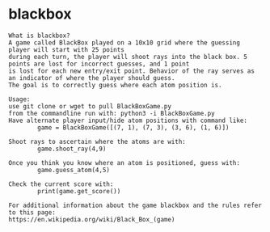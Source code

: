 # blackbox

    What is blackbox?
    A game called BlackBox played on a 10x10 grid where the guessing player will start with 25 points
    during each turn, the player will shoot rays into the black box. 5 points are lost for incorrect guesses, and 1 point
    is lost for each new entry/exit point. Behavior of the ray serves as an indicator of where the player should guess.
    The goal is to correctly guess where each atom position is.
    
    Usage:
    use git clone or wget to pull BlackBoxGame.py
    from the commandline run with: python3 -i BlackBoxGame.py
    Have alternate player input/hide atom positions with command like:
            game = BlackBoxGame([(7, 1), (7, 3), (3, 6), (1, 6)])
            
    Shoot rays to ascertain where the atoms are with:
            game.shoot_ray(4,9)
            
    Once you think you know where an atom is positioned, guess with:
            game.guess_atom(4,5)
            
    Check the current score with:
            print(game.get_score())
           
    For additional information about the game blackbox and the rules refer to this page:
    https://en.wikipedia.org/wiki/Black_Box_(game)
    
    
    
